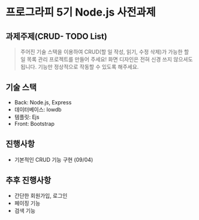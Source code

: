 # 프로그라피 5기 Node.js 사전과제 



## 과제주제(CRUD- TODO List)

>  주어진 기술 스택을 이용하여 CRUD(할 일 작성, 읽기, 수정 삭제)가 가능한 할 일 목록 관리 프로젝트를 만들어 주세요! 화면 디자인은 전혀 신경 쓰지 않으셔도 됩니다. 기능만 정상적으로 작동할 수 있도록 해주세요.



## 기술 스택

- Back: Node.js, Express
- 데이터베이스: lowdb
- 템플릿: Ejs
- Front: Bootstrap



## 진행사항

- 기본적인 CRUD 기능 구현 (09/04)



## 추후 진행사항

- 간단한 회원가입, 로그인
- 페이징 기능
- 검색 기능
